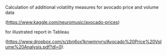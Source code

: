Calculation of additional volatility measures for avocado price and volume data

(https://www.kaggle.com/neuromusic/avocado-prices)

for illustrated report in Tableau 

(https://www.dropbox.com/s/zbn6ox1knwmnyry/Avocado%20Price%20Volume%20Analysis.pdf?dl=0).
